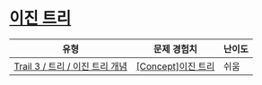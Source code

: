 # [이진 트리](https://en.codetree.ai/trails/complete/curated-cards/intro-binary-tree-introduction)

|유형|문제 경험치|난이도|
|---|---|---|
|[Trail 3 / 트리 / 이진 트리 개념](https://www.codetree.ai/trail-info/novice-high/)|[[Concept]이진 트리](https://www.codetree.ai/trails/complete/curated-cards/intro-binary-tree-introduction/)|쉬움|


